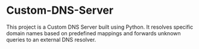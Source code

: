 # Custom-DNS-Server
This project is a Custom DNS Server built using Python. It resolves specific domain names based on predefined mappings and forwards unknown queries to an external DNS resolver.
